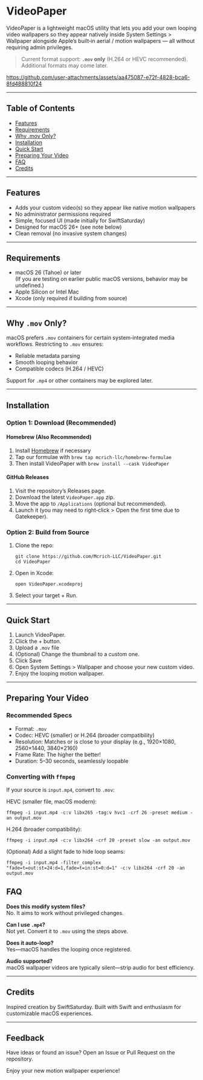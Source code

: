 # VideoPaper

VideoPaper is a lightweight macOS utility that lets you add your own looping video wallpapers so they appear natively inside System Settings > Wallpaper alongside Apple’s built‑in aerial / motion wallpapers — all without requiring admin privileges.

> Current format support: **`.mov` only** (H.264 or HEVC recommended). Additional formats may come later.

https://github.com/user-attachments/assets/aa475087-e72f-4828-bca6-8fd488810f24

---

## Table of Contents
- [Features](#features)
- [Requirements](#requirements)
- [Why .mov Only?](#why-mov-only)
- [Installation](#installation)
- [Quick Start](#quick-start)
- [Preparing Your Video](#preparing-your-video)
- [FAQ](#faq)
- [Credits](#credits)

---

## Features
- Adds your custom video(s) so they appear like native motion wallpapers
- No administrator permissions required
- Simple, focused UI (made initially for SwiftSaturday)
- Designed for macOS 26+ (see note below)
- Clean removal (no invasive system changes)

---

## Requirements
- macOS 26 (Tahoe) or later  
  (If you are testing on earlier public macOS versions, behavior may be undefined.)
- Apple Silicon or Intel Mac
- Xcode (only required if building from source)

---

## Why `.mov` Only?
macOS prefers `.mov` containers for certain system‑integrated media workflows. Restricting to `.mov` ensures:
- Reliable metadata parsing
- Smooth looping behavior
- Compatible codecs (H.264 / HEVC)

Support for `.mp4` or other containers may be explored later.

---

## Installation

### Option 1: Download (Recommended)

#### Homebrew (Also Recommended)
1. Install [Homebrew](https://brew.sh) if necessary
2. Tap our formulae with `brew tap mcrich-llc/homebrew-formulae`
3. Then install VideoPaper with `brew install --cask VideoPaper`

#### GitHub Releases
1. Visit the repository’s Releases page.
2. Download the latest `VideoPaper.app` zip.
3. Move the app to `/Applications` (optional but recommended).
4. Launch it (you may need to right‑click > Open the first time due to Gatekeeper).

### Option 2: Build from Source
1. Clone the repo:
   ```
   git clone https://github.com/Mcrich-LLC/VideoPaper.git
   cd VideoPaper
   ```
2. Open in Xcode:
   ```
   open VideoPaper.xcodeproj
   ```
3. Select your target + Run.

---

## Quick Start
1. Launch VideoPaper.
2. Click the + button.
3. Upload a `.mov` file
4. (Optional) Change the thumbnail to a custom one.
5. Click Save
6. Open System Settings > Wallpaper and choose your new custom video.
7. Enjoy the looping motion wallpaper.

---

## Preparing Your Video

### Recommended Specs
- Format: `.mov`
- Codec: HEVC (smaller) or H.264 (broader compatibility)
- Resolution: Matches or is close to your display (e.g., 1920×1080, 2560×1440, 3840×2160)
- Frame Rate: The higher the better!
- Duration: 5–30 seconds, seamlessly loopable

### Converting with `ffmpeg`
If your source is `input.mp4`, convert to `.mov`:

HEVC (smaller file, macOS modern):
```
ffmpeg -i input.mp4 -c:v libx265 -tag:v hvc1 -crf 26 -preset medium -an output.mov
```

H.264 (broader compatibility):
```
ffmpeg -i input.mp4 -c:v libx264 -crf 20 -preset slow -an output.mov
```

(Optional) Add a slight fade to hide loop seams:
```
ffmpeg -i input.mp4 -filter_complex "fade=t=out:st=24:d=1,fade=t=in:st=0:d=1" -c:v libx264 -crf 20 -an output.mov
```

## FAQ

**Does this modify system files?**  
No. It aims to work without privileged changes.

**Can I use `.mp4`?**  
Not yet. Convert it to `.mov` using the steps above.

**Does it auto-loop?**  
Yes—macOS handles the looping once registered.

**Audio supported?**  
macOS wallpaper videos are typically silent—strip audio for best efficiency.

---

## Credits
Inspired creation by SwiftSaturday. Built with Swift and enthusiasm for customizable macOS experiences.

---

## Feedback
Have ideas or found an issue? Open an Issue or Pull Request on the repository.

Enjoy your new motion wallpaper experience!
